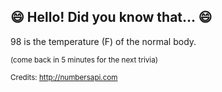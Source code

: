 ## 😄 Hello! Did you know that... 😄
98 is the temperature (F) of the normal body.

<sup>(come back in 5 minutes for the next trivia)</sup>


<sup>Credits: http://numbersapi.com</sup>
